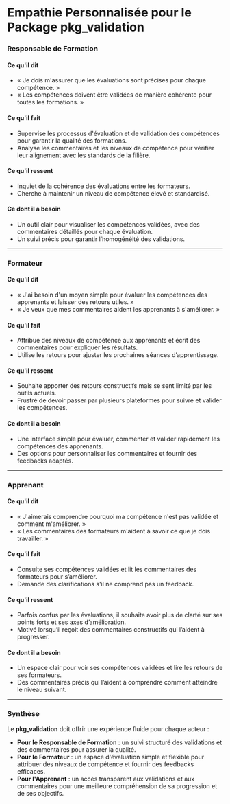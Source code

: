 # Empathie Personnalisée pour le Package **pkg_validation**

### Responsable de Formation

#### Ce qu'il dit

- « Je dois m'assurer que les évaluations sont précises pour chaque compétence. »
- « Les compétences doivent être validées de manière cohérente pour toutes les formations. »

#### Ce qu'il fait

- Supervise les processus d'évaluation et de validation des compétences pour garantir la qualité des formations.
- Analyse les commentaires et les niveaux de compétence pour vérifier leur alignement avec les standards de la filière.

#### Ce qu'il ressent

- Inquiet de la cohérence des évaluations entre les formateurs.
- Cherche à maintenir un niveau de compétence élevé et standardisé.

#### Ce dont il a besoin

- Un outil clair pour visualiser les compétences validées, avec des commentaires détaillés pour chaque évaluation.
- Un suivi précis pour garantir l’homogénéité des validations.

---

### Formateur

#### Ce qu'il dit

- « J'ai besoin d'un moyen simple pour évaluer les compétences des apprenants et laisser des retours utiles. »
- « Je veux que mes commentaires aident les apprenants à s'améliorer. »

#### Ce qu'il fait

- Attribue des niveaux de compétence aux apprenants et écrit des commentaires pour expliquer les résultats.
- Utilise les retours pour ajuster les prochaines séances d’apprentissage.

#### Ce qu'il ressent

- Souhaite apporter des retours constructifs mais se sent limité par les outils actuels.
- Frustré de devoir passer par plusieurs plateformes pour suivre et valider les compétences.

#### Ce dont il a besoin

- Une interface simple pour évaluer, commenter et valider rapidement les compétences des apprenants.
- Des options pour personnaliser les commentaires et fournir des feedbacks adaptés.

---

### Apprenant

#### Ce qu'il dit

- « J'aimerais comprendre pourquoi ma compétence n'est pas validée et comment m'améliorer. »
- « Les commentaires des formateurs m'aident à savoir ce que je dois travailler. »

#### Ce qu'il fait

- Consulte ses compétences validées et lit les commentaires des formateurs pour s’améliorer.
- Demande des clarifications s'il ne comprend pas un feedback.

#### Ce qu'il ressent

- Parfois confus par les évaluations, il souhaite avoir plus de clarté sur ses points forts et ses axes d’amélioration.
- Motivé lorsqu’il reçoit des commentaires constructifs qui l’aident à progresser.

#### Ce dont il a besoin

- Un espace clair pour voir ses compétences validées et lire les retours de ses formateurs.
- Des commentaires précis qui l’aident à comprendre comment atteindre le niveau suivant.

---

### Synthèse

Le **pkg_validation** doit offrir une expérience fluide pour chaque acteur :

- **Pour le Responsable de Formation** : un suivi structuré des validations et des commentaires pour assurer la qualité.
- **Pour le Formateur** : un espace d'évaluation simple et flexible pour attribuer des niveaux de compétence et fournir des feedbacks efficaces.
- **Pour l'Apprenant** : un accès transparent aux validations et aux commentaires pour une meilleure compréhension de sa progression et de ses objectifs.
